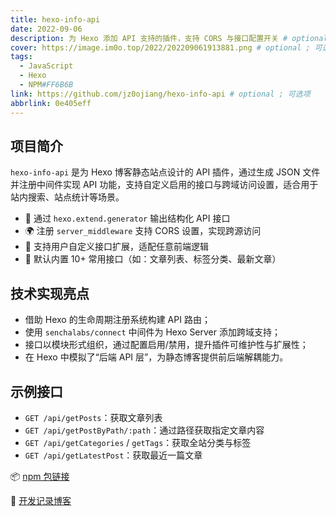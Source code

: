 ```yaml
---
title: hexo-info-api
date: 2022-09-06
description: 为 Hexo 添加 API 支持的插件，支持 CORS 与接口配置开关 # optional ; 可选项
cover: https://image.im0o.top/2022/202209061913881.png # optional ; 可选项
tags:
  - JavaScript
  - Hexo
  - NPM#FF6B6B
link: https://github.com/jz0ojiang/hexo-info-api # optional ; 可选项
abbrlink: 0e405eff
---
```


<!-- 项目正文内容，可支持 Markdown 格式 / Project content below, supports Markdown format -->

## 项目简介

`hexo-info-api` 是为 Hexo 博客静态站点设计的 API 插件，通过生成 JSON 文件并注册中间件实现 API 功能，支持自定义启用的接口与跨域访问设置，适合用于站内搜索、站点统计等场景。

- 🔁 通过 `hexo.extend.generator` 输出结构化 API 接口
- 🌍 注册 `server_middleware` 支持 CORS 设置，实现跨源访问
- 🧩 支持用户自定义接口扩展，适配任意前端逻辑
- 🧱 默认内置 10+ 常用接口（如：文章列表、标签分类、最新文章）

## 技术实现亮点

- 借助 Hexo 的生命周期注册系统构建 API 路由；
- 使用 `senchalabs/connect` 中间件为 Hexo Server 添加跨域支持；
- 接口以模块形式组织，通过配置启用/禁用，提升插件可维护性与扩展性；
- 在 Hexo 中模拟了“后端 API 层”，为静态博客提供前后端解耦能力。

## 示例接口

- `GET /api/getPosts`：获取文章列表
- `GET /api/getPostByPath/:path`：通过路径获取指定文章内容
- `GET /api/getCategories` / `getTags`：获取全站分类与标签
- `GET /api/getLatestPost`：获取最近一篇文章

📦 [npm 包链接](https://www.npmjs.com/package/hexo-info-api)

📄 [开发记录博客](https://blog.im0o.top/posts/d3bc8dff.html)
